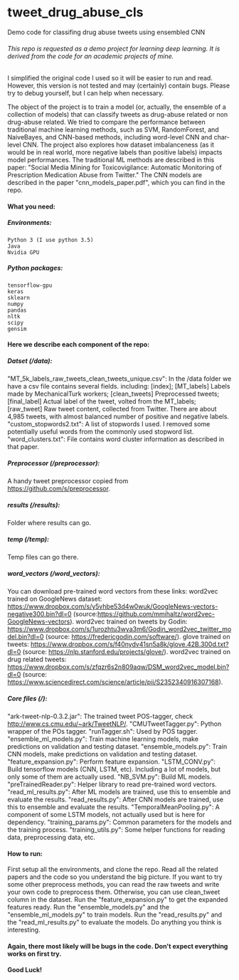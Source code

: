 # tweet_drug_abuse_cls
Demo code for classifing drug abuse tweets using ensembled CNN

###### This repo is requested as a demo project for learning deep learning. It is derived from the code for an academic projects of mine.

I simplified the original code I used so it will be easier to run and read. However, this version is not tested and may (certainly) contain bugs. Please try to debug yourself, but I can help when necessary.

The object of the project is to train a model (or, actually, the ensemble of a collection of models) that can classify tweets as drug-abuse related or non drug-abuse related. We tried to compare the performance between traditional machine learning methods, such as SVM, RandomForest, and NaiveBayes, and CNN-based methods, including word-level CNN and char-level CNN. The project also explores how dataset imbalanceness (as it would be in real world, more negative labels than positive labels) impacts model performances. The traditional ML methods are described in this paper: "Social Media Mining for Toxicovigilance: Automatic Monitoring of Prescription Medication Abuse from Twitter." The CNN models are described in the paper "cnn_models_paper.pdf", which you can find in the repo.

#### What you need:
  ##### Environments:
    Python 3 (I use python 3.5)
    Java
    Nvidia GPU
  ##### Python packages:
    tensorflow-gpu
    keras
    sklearn
    numpy
    pandas
    nltk
    scipy
    gensim
    

#### Here we describe each component of the repo:
##### Datset (/data):
  "MT_5k_labels_raw_tweets_clean_tweets_unique.csv": In the /data folder we have a csv file contains several fields. including: [index]; [MT_labels] Labels made by MechanicalTurk workers; [clean_tweets] Preprocessed tweets; [final_label] Actual label of the tweet, volted from the MT_labels; [raw_tweet] Raw tweet content, collected from Twitter. There are about 4,985 tweets, with almost balanced number of positive and negative labels.
  "custom_stopwords2.txt": A list of stopwords I used. I removed some potentially useful words from the commonly used stopword list.
  "word_clusters.txt": File contains word cluster information as described in that paper.
  
##### Preprocessor (/preprocessor):
  A handy tweet preprocessor copied from https://github.com/s/preprocessor.
  
##### results (/results):
  Folder where results can go.
  
##### temp (/temp):
  Temp files can go there.
  
##### word_vectors (/word_vectors):
  You can download pre-trained word vectors from these links:
    word2vec trained on GoogleNews dataset: https://www.dropbox.com/s/y5vhbe53d4w0wuk/GoogleNews-vectors-negative300.bin?dl=0 (source:https://github.com/mmihaltz/word2vec-GoogleNews-vectors).
    word2vec trained on tweets by Godin: https://www.dropbox.com/s/1urozhtu3wya3m6/Godin_word2vec_twitter_model.bin?dl=0 (source: https://fredericgodin.com/software/).
    glove trained on tweets: https://www.dropbox.com/s/f40nydv41sn5a8k/glove.42B.300d.txt?dl=0 (source: https://nlp.stanford.edu/projects/glove/).
    word2vec trained on drug related tweets: https://www.dropbox.com/s/zfqzr6s2n809aqw/DSM_word2vec_model.bin?dl=0 (source: https://www.sciencedirect.com/science/article/pii/S2352340916307168).
    
##### Core files (/):
  "ark-tweet-nlp-0.3.2.jar": The trained tweet POS-tagger, check http://www.cs.cmu.edu/~ark/TweetNLP/.
  "CMUTweetTagger.py": Python wrapper of the POs tagger.
  "runTagger.sh": Used by POS tagger.
  "ensemble_ml_models.py": Train machine learning models, make predictions on validation and testing dataset.
  "ensemble_models.py": Train CNN models, make predictions on validation and testing dataset.
  "feature_expansion.py": Perform feature expansion.
  "LSTM_CONV.py": Build tensorflow models (CNN, LSTM, etc). Including a lot of models, but only some of them are actually used.
  "NB_SVM.py": Build ML models.
  "preTrainedReader.py": Helper library to read pre-trained word vectors.
  "read_ml_results.py": After ML models are trained, use this to ensemble and evaluate the results.
  "read_results.py": After CNN models are trained, use this to ensemble and evaluate the results.
  "TemporalMeanPooling.py": A component of some LSTM models, not actually used but is here for dependency.
  "training_params.py": Common parameters for the models and the training process.
  "training_utils.py": Some helper functions for reading data, preprocessing data, etc.

#### How to run:
  First setup all the environments, and clone the repo. 
  Read all the related papers and the code so you understand the big picture.
  If you want to try some other preprocess methods, you can read the raw tweets and write your own code to preprocess them. Otherwise, you can use clean_tweet column in the dataset.
  Run the "feature_expansion.py" to get the expanded features ready.
  Run the "ensemble_models.py" and the "ensemble_ml_models.py" to train models.
  Run the "read_results.py" and the "read_ml_results.py" to evaluate the models.
  Do anything you think is interesting.
  
#### Again, there most likely will be bugs in the code. Don't expect everything works on first try.

#### Good Luck!
  
  
